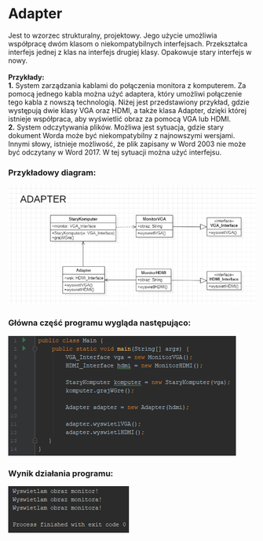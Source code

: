 # Adapter

Jest to wzorzec strukturalny, projektowy. Jego użycie umożliwia współpracę dwóm klasom o niekompatybilnych interfejsach. Przekształca interfejs jednej z klas na interfejs drugiej klasy. Opakowuje stary interfejs w nowy. </br> </br>
**Przykłady:**
</br>
**1.** System zarządzania kablami do połączenia monitora z komputerem. Za pomocą jednego kabla można użyć adaptera, który umożliwi połączenie tego kabla z nowszą technologią. Niżej jest przedstawiony przykład, gdzie występują dwie klasy VGA oraz HDMI, a także klasa Adapter, dzięki której istnieje współpraca, aby wyświetlić obraz za pomocą VGA lub HDMI. </br>
**2.** System odczytywania plików. Możliwa jest sytuacja, gdzie stary dokument Worda może być niekompatybilny z najnowszymi wersjami. Innymi słowy, istnieje możliwość, że plik zapisany w Word 2003 nie może być odczytany w Word 2017. W tej sytuacji można użyć interfejsu.

### Przykładowy diagram:
<p align="center">
 <img src="https://github.com/JakubMakaruk/UMCS/blob/master/23%20DAYS%20CHALLANGE%20WZORCOWY/Adapter/zdj/diagram.png" alt="zdj">
</p>

### Główna część programu wygląda następująco:
<p align="left">
 <img src="https://github.com/JakubMakaruk/UMCS/blob/master/23%20DAYS%20CHALLANGE%20WZORCOWY/Adapter/zdj/main1.png" alt="zdj">
</p>

### Wynik działania programu:
<p align="left">
 <img src="https://github.com/JakubMakaruk/UMCS/blob/master/23%20DAYS%20CHALLANGE%20WZORCOWY/Adapter/zdj/main2.png" alt="zdj">
</p>
